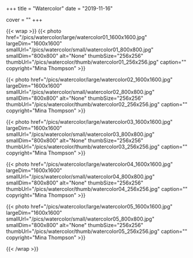 +++
title = "Watercolor"
date = "2019-11-16"

cover = ""
+++

{{< wrap >}}
{{< photo href="/pics/watercolor/large/watercolor01_1600x1600.jpg" largeDim="1600x1600" smallUrl="/pics/watercolor/small/watercolor01_800x800.jpg" smallDim="800x800" alt="None" thumbSize="256x256" thumbUrl="/pics/watercolor/thumb/watercolor01_256x256.jpg" caption="" copyright="Mina Thompson" >}}

{{< photo href="/pics/watercolor/large/watercolor02_1600x1600.jpg" largeDim="1600x1600" smallUrl="/pics/watercolor/small/watercolor02_800x800.jpg" smallDim="800x800" alt="None" thumbSize="256x256" thumbUrl="/pics/watercolor/thumb/watercolor02_256x256.jpg" caption="" copyright="Mina Thompson" >}}

{{< photo href="/pics/watercolor/large/watercolor03_1600x1600.jpg" largeDim="1600x1600" smallUrl="/pics/watercolor/small/watercolor03_800x800.jpg" smallDim="800x800" alt="None" thumbSize="256x256" thumbUrl="/pics/watercolor/thumb/watercolor03_256x256.jpg" caption="" copyright="Mina Thompson" >}}

{{< photo href="/pics/watercolor/large/watercolor04_1600x1600.jpg" largeDim="1600x1600" smallUrl="/pics/watercolor/small/watercolor04_800x800.jpg" smallDim="800x800" alt="None" thumbSize="256x256" thumbUrl="/pics/watercolor/thumb/watercolor04_256x256.jpg" caption="" copyright="Mina Thompson" >}}

{{< photo href="/pics/watercolor/large/watercolor05_1600x1600.jpg" largeDim="1600x1600" smallUrl="/pics/watercolor/small/watercolor05_800x800.jpg" smallDim="800x800" alt="None" thumbSize="256x256" thumbUrl="/pics/watercolor/thumb/watercolor05_256x256.jpg" caption="" copyright="Mina Thompson" >}}

{{< /wrap >}}

